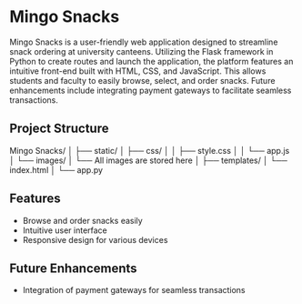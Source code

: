 # Mingo Snacks

Mingo Snacks is a user-friendly web application designed to streamline snack ordering at university canteens. Utilizing the Flask framework in Python to create routes and launch the application, the platform features an intuitive front-end built with HTML, CSS, and JavaScript. This allows students and faculty to easily browse, select, and order snacks. Future enhancements include integrating payment gateways to facilitate seamless transactions.

## Project Structure

Mingo Snacks/
│
├── static/
│ ├── css/
│ │ ├── style.css
│ │ └── app.js
│ └── images/
│ └── All images are stored here
│
├── templates/
│ └── index.html
│
└── app.py

## Features

- Browse and order snacks easily
- Intuitive user interface
- Responsive design for various devices

## Future Enhancements

- Integration of payment gateways for seamless transactions
